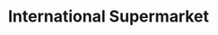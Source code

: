 ---
title: "International Supermarket"
url: /gillingham/international-supermarket/
shop: alcohol
---